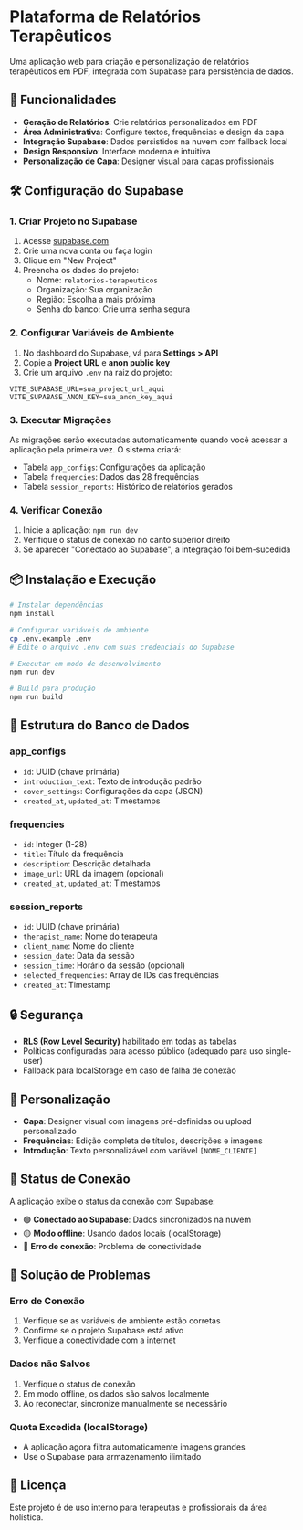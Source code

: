 # Plataforma de Relatórios Terapêuticos

Uma aplicação web para criação e personalização de relatórios terapêuticos em PDF, integrada com Supabase para persistência de dados.

## 🚀 Funcionalidades

- **Geração de Relatórios**: Crie relatórios personalizados em PDF
- **Área Administrativa**: Configure textos, frequências e design da capa
- **Integração Supabase**: Dados persistidos na nuvem com fallback local
- **Design Responsivo**: Interface moderna e intuitiva
- **Personalização de Capa**: Designer visual para capas profissionais

## 🛠️ Configuração do Supabase

### 1. Criar Projeto no Supabase

1. Acesse [supabase.com](https://supabase.com)
2. Crie uma nova conta ou faça login
3. Clique em "New Project"
4. Preencha os dados do projeto:
   - Nome: `relatorios-terapeuticos`
   - Organização: Sua organização
   - Região: Escolha a mais próxima
   - Senha do banco: Crie uma senha segura

### 2. Configurar Variáveis de Ambiente

1. No dashboard do Supabase, vá para **Settings > API**
2. Copie a **Project URL** e **anon public key**
3. Crie um arquivo `.env` na raiz do projeto:

```env
VITE_SUPABASE_URL=sua_project_url_aqui
VITE_SUPABASE_ANON_KEY=sua_anon_key_aqui
```

### 3. Executar Migrações

As migrações serão executadas automaticamente quando você acessar a aplicação pela primeira vez. O sistema criará:

- Tabela `app_configs`: Configurações da aplicação
- Tabela `frequencies`: Dados das 28 frequências
- Tabela `session_reports`: Histórico de relatórios gerados

### 4. Verificar Conexão

1. Inicie a aplicação: `npm run dev`
2. Verifique o status de conexão no canto superior direito
3. Se aparecer "Conectado ao Supabase", a integração foi bem-sucedida

## 📦 Instalação e Execução

```bash
# Instalar dependências
npm install

# Configurar variáveis de ambiente
cp .env.example .env
# Edite o arquivo .env com suas credenciais do Supabase

# Executar em modo de desenvolvimento
npm run dev

# Build para produção
npm run build
```

## 🔧 Estrutura do Banco de Dados

### app_configs
- `id`: UUID (chave primária)
- `introduction_text`: Texto de introdução padrão
- `cover_settings`: Configurações da capa (JSON)
- `created_at`, `updated_at`: Timestamps

### frequencies
- `id`: Integer (1-28)
- `title`: Título da frequência
- `description`: Descrição detalhada
- `image_url`: URL da imagem (opcional)
- `created_at`, `updated_at`: Timestamps

### session_reports
- `id`: UUID (chave primária)
- `therapist_name`: Nome do terapeuta
- `client_name`: Nome do cliente
- `session_date`: Data da sessão
- `session_time`: Horário da sessão (opcional)
- `selected_frequencies`: Array de IDs das frequências
- `created_at`: Timestamp

## 🔒 Segurança

- **RLS (Row Level Security)** habilitado em todas as tabelas
- Políticas configuradas para acesso público (adequado para uso single-user)
- Fallback para localStorage em caso de falha de conexão

## 🎨 Personalização

- **Capa**: Designer visual com imagens pré-definidas ou upload personalizado
- **Frequências**: Edição completa de títulos, descrições e imagens
- **Introdução**: Texto personalizável com variável `[NOME_CLIENTE]`

## 📱 Status de Conexão

A aplicação exibe o status da conexão com Supabase:
- 🟢 **Conectado ao Supabase**: Dados sincronizados na nuvem
- 🟡 **Modo offline**: Usando dados locais (localStorage)
- 🔴 **Erro de conexão**: Problema de conectividade

## 🚨 Solução de Problemas

### Erro de Conexão
1. Verifique se as variáveis de ambiente estão corretas
2. Confirme se o projeto Supabase está ativo
3. Verifique a conectividade com a internet

### Dados não Salvos
1. Verifique o status de conexão
2. Em modo offline, os dados são salvos localmente
3. Ao reconectar, sincronize manualmente se necessário

### Quota Excedida (localStorage)
- A aplicação agora filtra automaticamente imagens grandes
- Use o Supabase para armazenamento ilimitado

## 📄 Licença

Este projeto é de uso interno para terapeutas e profissionais da área holística.